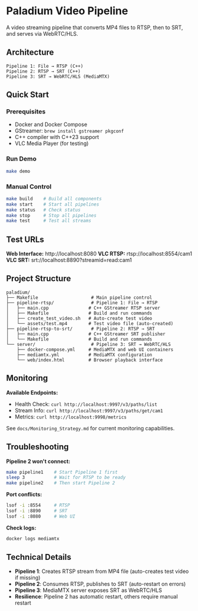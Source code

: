 # Paladium Video Pipeline

A video streaming pipeline that converts MP4 files to RTSP, then to SRT, and serves via WebRTC/HLS.

## Architecture

```
Pipeline 1: File → RTSP (C++)
Pipeline 2: RTSP → SRT (C++)  
Pipeline 3: SRT → WebRTC/HLS (MediaMTX)
```

## Quick Start

### Prerequisites
- Docker and Docker Compose
- GStreamer: `brew install gstreamer pkgconf`
- C++ compiler with C++23 support
- VLC Media Player (for testing)

### Run Demo
```bash
make demo
```

### Manual Control
```bash
make build    # Build all components
make start    # Start all pipelines
make status   # Check status
make stop     # Stop all pipelines
make test     # Test all streams
```

## Test URLs

**Web Interface:** http://localhost:8080
**VLC RTSP:** rtsp://localhost:8554/cam1
**VLC SRT:** srt://localhost:8890?streamid=read:cam1

## Project Structure

```
paladium/
├── Makefile                    # Main pipeline control
├── pipeline-rtsp/              # Pipeline 1: File → RTSP
│   ├── main.cpp               # C++ GStreamer RTSP server
│   ├── Makefile               # Build and run commands
│   ├── create_test_video.sh   # Auto-create test video
│   └── assets/test.mp4        # Test video file (auto-created)
├── pipeline-rtsp-to-srt/       # Pipeline 2: RTSP → SRT
│   ├── main.cpp               # C++ GStreamer SRT publisher
│   └── Makefile               # Build and run commands
└── server/                     # Pipeline 3: SRT → WebRTC/HLS
    ├── docker-compose.yml     # MediaMTX and web UI containers
    ├── mediamtx.yml           # MediaMTX configuration
    └── web/index.html         # Browser playback interface
```

## Monitoring

**Available Endpoints:**
- Health Check: `curl http://localhost:9997/v3/paths/list`
- Stream Info: `curl http://localhost:9997/v3/paths/get/cam1`
- Metrics: `curl http://localhost:9998/metrics`

See `docs/Monitoring_Strategy.md` for current monitoring capabilities.

## Troubleshooting

**Pipeline 2 won't connect:**
```bash
make pipeline1    # Start Pipeline 1 first
sleep 3           # Wait for RTSP to be ready
make pipeline2    # Then start Pipeline 2
```

**Port conflicts:**
```bash
lsof -i :8554     # RTSP
lsof -i :8890     # SRT  
lsof -i :8080     # Web UI
```

**Check logs:**
```bash
docker logs mediamtx
```

## Technical Details

- **Pipeline 1**: Creates RTSP stream from MP4 file (auto-creates test video if missing)
- **Pipeline 2**: Consumes RTSP, publishes to SRT (auto-restart on errors)
- **Pipeline 3**: MediaMTX server exposes SRT as WebRTC/HLS
- **Resilience**: Pipeline 2 has automatic restart, others require manual restart